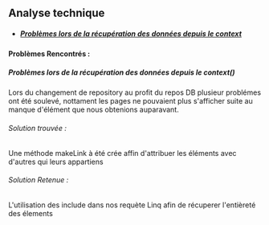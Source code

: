 

## Analyse technique

* ##### [Problèmes lors de la récupération des données depuis le context]()



####	Problèmes Rencontrés : 

##### Problèmes lors de la récupération des données depuis le context()

Lors du changement de repository au profit du repos DB plusieur problémes ont été soulevé, nottament les pages ne pouvaient plus s'afficher suite au manque d'élément que nous obtenions auparavant.

###### Solution trouvée : 

Une méthode makeLink à été crée affin d'attribuer les éléments avec d'autres qui leurs appartiens

###### Solution Retenue : 

L'utilisation des include dans nos requète Linq afin de récuperer l'entièreté des élements


